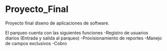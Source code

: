 # Proyecto_Final
Proyecto final diseno de aplicaciones de software.

El parqueo cuenta con las siguientes funciones
-Registro de usuarios diarios (Entrada y salida al parqueo)
-Provisionamiento de reportes
-Manejo de campos exclusivos
-Cobro
